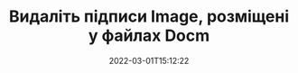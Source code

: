 ---
############################# Static ############################
layout: "auto-gen-signature"
date: 2022-03-01T15:12:22
draft: false
operation: Delete
signaturetype: Image
fileformat: Docm
productName: Java
lang: uk
productCode: java
otherformats: pdf doc docx docm dot dotm dotx odt ott rtf xls xlsx xlsm xlsb csv ods ots xltx xltm ppt pptx pps ppsx odp otp potx potm pptm ppsm
breadcrumb: Put Image signature on Docm for Java

############################# Head ############################
head_title: "Видалити підписи Image із файлів Docm через Java"
head_description: "Видалення певних підписів Image із підписаних документів Docm можна легко виконати за допомогою короткого коду Java."

############################# Header ############################
title: "Видаліть підписи Image, розміщені у файлах Docm"
description: "Видаліть різні підписи Image з документів Docm. Для видалення підписів Image потрібен простий код Java."
bg_image: "https://cms.admin.containerize.com/templates/aspose/App_Themes/V3/images/bg/header1.png"
bg_overlay: false
button:
    enable: true

############################# SubMenu ############################
submenu:
    enable: true

    left:
        img_alt: "GroupDocs.Signature for Java"
        image: "https://cms.admin.containerize.com/templates/groupdocs/images/product-logos/90x90-noborder/groupdocs-signature-java.png"
        product: "GroupDocs.Signature"
        platform: "Java"



############################# About ############################
about:
    enable: true
    title: "Отримайте інформацію про функції API GroupDocs.Signature for Java"
    content: |
        [GroupDocs.Signature for Java](https://products.groupdocs.com/signature/java/) API надає багато способів обробки ваших документів за допомогою електронних підписів. Доступні цифрові підписи, такі як тексти, зображення, цифрові сертифікати, штрих-коди, QR-коди, штампи або метадані. Клієнти мають можливість додавати, видаляти, оновлювати, перевіряти або шукати цифрові підписи в PDF-файлах, документах MS Word, робочих книгах MS Excel, презентаціях MS PowerPoint, файлах Adobe Photoshop і різних форматах зображень. Надається величезна кількість корисних функцій і налаштувань.
    

############################# Steps ############################
steps:
    enable: true
    title_left: "Як видалити підписи Image із вашого документа Docm"
    content_left: |
        [GroupDocs.Signature for Java](https://products.groupdocs.com/signature/java/) надає корисну функцію для очищення документів Docm від підписів Image за допомогою кількох рядків коду.
        
        * По-перше, створіть шлях передачі об’єкта Signature до вашого документа як параметр конструктора.
        * Потім створіть відповідний об’єкт підпису та встановіть його унікальний ідентифікатор.
        * Після цього викличте метод Delete, передаючи об’єкт підпису, який необхідно видалити.
        * Нарешті, обробіть результати операції.

    title_right: "Системні вимоги"
    content_right: |
        GroupDocs.Signature for Java підтримуються на всіх основних платформах і операційних системах. Перш ніж виконувати наведений нижче код, переконайтеся, що у вашій системі встановлено такі передумови.

        * Операційні системи: Microsoft Windows, Linux, MacOS
        * Середовища розробки: NetBeans, Intellij IDEA, Eclipse, etc.
        * Java runtime: J2SE 6.0 and above
        * Завантажте останню версію GroupDocs.Signature for Java з [Maven](https://repository.groupdocs.com/webapp/#/artifacts/browse/tree/General/repo/com/groupdocs/groupdocs-signature)
         
    code: |
        ```java    
                
        // Set up input Docm file
        String filePath = "input.docm";
        // Set up output file
        String outputFilePath = "output.docm";

        // Instantiate Signature for input file
        Signature signature = new Signature(filePath);

        // Id of signature which is supposed to be deleted
        // such Id may be obtained as result of search operation
        String id = "e3ad0ec7-9abf-426d-b9aa-b3328f3f1470";

        // provide signature features to delete
        ImageSignature signatureToDelete = new ImageSignature(id);

        // delete signature
        Boolean deleteResult = signature.delete(outputFilePath, signatureToDelete);

        // process deletion result
        if (deleteResult)
        {
                System.out.println("Signature was deleted successfully!");
        }
        ```

############################# Demos ############################
demos:
    enable: true
    title: "Підписання за допомогою підписів Image Демо"
    content: |
       Додайте різні електронні підписи до файлу Docm просто зараз, відвідавши веб-сайт [GroupDocs.Signature App](https://products.groupdocs.app/signature/family).          

############################# More Formats ############################
more_formats:
    enable: true
    title: "Видаліть свої підписи Image за допомогою Java"
    content: |
        "Видалення електронних підписів, які були додані до документів різних форматів. Швидко видаліть підписи без додаткового коду."
    format: 
       
       
back_to_top:
    enable: true
---